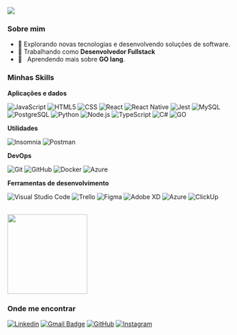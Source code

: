 ![](https://komarev.com/ghpvc/?username=lucas-dev3&color=006bed)

<h3>Sobre mim</h3>

- 🤔 Explorando novas tecnologias e desenvolvendo soluções de software.
- 💼 Trabalhando como **Desenvolvedor Fullstack**
- 🌱 &nbsp; Aprendendo mais sobre **GO lang**.

<h3>Minhas Skills</h3>

**Aplicações e dados**


![JavaScript](https://img.shields.io/badge/-JavaScript-333333?style=flat&logo=javascript)
![HTML5](https://img.shields.io/badge/-HTML5-333333?style=flat&logo=HTML5)
![CSS](https://img.shields.io/badge/-CSS-333333?style=flat&logo=CSS3&logoColor=1572B6)
![React](https://img.shields.io/badge/-React-333333?style=flat&logo=react)
![React Native](https://img.shields.io/badge/-React%20Native-333333?style=flat&logo=react)
![Jest](https://img.shields.io/badge/-Jest-333333?style=flat&logo=jest)
![MySQL](https://img.shields.io/badge/-MySQL-333333?style=flat&logo=mysql)
![PostgreSQL](https://img.shields.io/badge/-PostgreSQL-336791?style=flat&logo=PostgreSQL&logoColor=white)
![Python](https://img.shields.io/badge/-Python-3776AB?style=flat&logo=Python&logoColor=white)
![Node.js](https://img.shields.io/badge/-Node.js-339933?style=flat&logo=Node.js&logoColor=white)
![TypeScript](https://img.shields.io/badge/-TypeScript-3178C6?style=flat&logo=TypeScript&logoColor=white)
![C#](https://img.shields.io/badge/-C%23-239120?style=flat&logo=C%20Sharp&logoColor=white)
![GO](https://img.shields.io/badge/-Go-00ADD8?style=flat&logo=go&logoColor=white
)


**Utilidades**

![Insomnia](https://img.shields.io/badge/-Insomnia-333333?style=flat&logo=insomnia)
![Postman](https://img.shields.io/badge/-Postman-333333?style=flat&logo=postman)

**DevOps**

![Git](https://img.shields.io/badge/-Git-333333?style=flat&logo=git)
![GitHub](https://img.shields.io/badge/-GitHub-333333?style=flat&logo=github)
![Docker](https://img.shields.io/badge/-Docker-333333?style=flat&logo=docker)
![Azure](https://img.shields.io/badge/Microsoft_Azure-0089D6?style=flat&logo=microsoft-azure&logoColor=white)


**Ferramentas de desenvolvimento**

![Visual Studio Code](https://img.shields.io/badge/-Visual%20Studio%20Code-333333?style=flat&logo=visual-studio-code&logoColor=007ACC)
![Trello](https://img.shields.io/badge/-Trello-333333?style=flat&logo=trello&logoColor=007ACC)
![Figma](https://img.shields.io/badge/-Figma-333333?style=flat&logo=figma&logoColor=007ACC)
![Adobe XD](https://img.shields.io/badge/-Adobe%20XD-333333?style=flat&logo=adobe-xd&logoColor=007ACC)
![Azure](https://img.shields.io/badge/Microsoft_Azure-0089D6?style=flat&logo=microsoft-azure&logoColor=white)
![ClickUp](https://img.shields.io/badge/ClickUp-7B68EE?style=flat&logo=clickup&logoColor=white)


<br/>

<a href="https://github.com/lucas-dev3" title="Perfil do Lucas">
  <img height="180em" src="https://github-readme-stats.vercel.app/api?username=lucas-dev3&theme=dracula&show_icons=true" />
</a>

<h3>Onde me encontrar</h3>

[![Linkedin](https://img.shields.io/badge/-Lucas-blue?style=flat-square&logo=Linkedin&logoColor=white&link=https://www.linkedin.com/in/lucas-carvalho-b465071b3/)](https://www.linkedin.com/in/lucas-carvalho-b465071b3/)
[![Gmail Badge](https://img.shields.io/badge/-lucassdeveloper@gmail.com-006bed?style=flat-square&logo=Gmail&logoColor=white&link=mailto:lucassdeveloper@gmail.com)](mailto:lucassdeveloper@gmail.com)
[![GitHub](https://img.shields.io/github/followers/lucas-dev3?label=follow&style=social)](https://github.com/lucas-dev3)
[![Instagram](https://img.shields.io/badge/Instagram-E4405F?style=flat&logo=instagram&logoColor=white)](https://instagram.com/ilucaas3)

